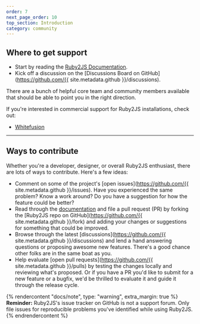 ```yaml
---
order: 7
next_page_order: 10
top_section: Introduction
category: community
---
```


## Where to get support

* Start by reading the [Ruby2JS Documentation](/docs/).
* Kick off a discussion on the [Discussions Board on GitHub](https://github.com/{{ site.metadata.github }}/discussions).

There are a bunch of helpful core team and community members available that should be able to point you in the right direction.

If you're interested in commercial support for Ruby2JS installations, check out:

* [Whitefusion](https://www.whitefusion.studio)

----

## Ways to contribute

Whether you're a developer, designer, or overall Ruby2JS enthusiast, there are lots of ways to contribute. Here's a few ideas:

* Comment on some of the project's [open issues](https://github.com/{{ site.metadata.github }}/issues). Have you experienced the same problem? Know a work around? Do you have a suggestion for how the feature could be better?
* Read through the [documentation](/docs/) and file a pull request (PR) by forking the [Ruby2JS repo on GitHub](https://github.com/{{ site.metadata.github }}/fork) and adding your changes or suggestions for something that could be improved.
* Browse through the latest [discussions](https://github.com/{{ site.metadata.github }}/discussions) and lend a hand answering questions or proposing awesome new features. There's a good chance other folks are in the same boat as you.
* Help evaluate [open pull requests](https://github.com/{{ site.metadata.github }}/pulls) by testing the changes locally and reviewing what's proposed. Or if you have a PR you'd like to submit for a new feature or a bugfix, we'd be thrilled to evaluate it and guide it through the release cycle.

{% rendercontent "docs/note", type: "warning", extra_margin: true %}
**Reminder:** Ruby2JS's issue tracker on GitHub is not a support forum. Only file issues for reproducible problems you've identified while using Ruby2JS.
{% endrendercontent %}
